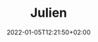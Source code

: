 ---
title: Biographie Julien
date: 2022-01-05T12:21:50+02:00
draft: false
description: Biographie de Julien Bono
title: Julien
text_groups:
  - namel: Julien Bono
    email: <a href="mailto:julien@marmotteproductions.ch">julien@marmotteproductions.ch</a>
  - name: <img src="/marmotteprod-siteproto/img/julien.jpg">
    description: <p>Julien Bono est un artiste pluridisciplinaire et membre du collectif de photographes Le Salon basé en Suisse. Né à Neuchâtel en 1988, il a grandi jusqu’à atteindre un très respectable 188 cm sur trois continents et s’est finalement installé au pied du Jura pour y étudier le journalisme, l’Histoire et l’histoire et esthétique du cinéma. En 2017, il termine sa maîtrise en cinéma avec un mémoire sur Invasion of the Body Snatchers et sa place dans le canon cinématographique. </p> <br> <p> Dans son parcours professionnel, Julien a dirigé pendant quatre ans une équipe de huit tourneurs-monteurs produisant plus de 250 films courts par an au profit de la confédération et de clients tiers et réalise également de manière régulière des films de commande institutionnels ou publicitaires à titre privé ou avec l’association ScreenVision. </p> <br> <p>  Les essais de Julien sur le cinéma gore ont été publiés en France et en Suisse, sa musique téléchargée à travers 54 pays, ses opinions tranchées peuvent parfois être entendues sur les ondes hertziennes, son humour caustique subit dans certains jeux-vidéos indépendants et ses travaux photographiques exposés entre la Suisse et la Sicile. En outre, il a également (co-)écrit et (co-)réalisé de nombreux courts-métrages de fiction, documentaires ou expérimentaux pour lesquels il s’est entre autres vu décerner le Prix du Jury au Festival Haut&Court 2014. </p> <br>  <p>  À travers le médium audio-visuel, Julien voit un parfait espace pour laisser cours à la curiosité —la sienne, mais surtout celle des autres— de s’étendre et s’épanouir. </p>
---
